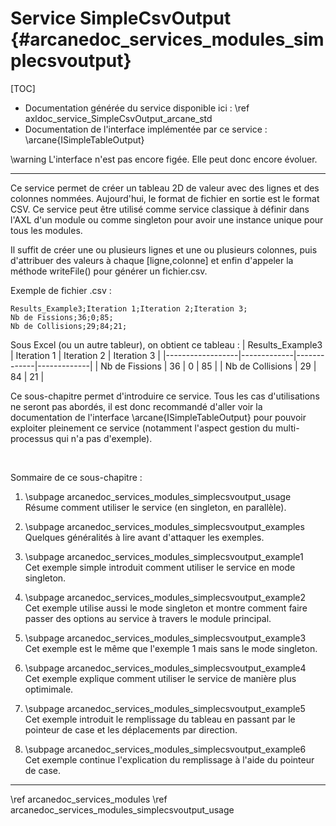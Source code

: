 # Service SimpleCsvOutput {#arcanedoc_services_modules_simplecsvoutput}

[TOC]

- Documentation générée du service disponible ici : \ref axldoc_service_SimpleCsvOutput_arcane_std
- Documentation de l'interface implémentée par ce service : \arcane{ISimpleTableOutput}

\warning
L'interface n'est pas encore figée. Elle peut donc encore évoluer.

____

Ce service permet de créer un tableau 2D de valeur avec des lignes et des colonnes nommées.
Aujourd'hui, le format de fichier en sortie est le format CSV.
Ce service peut être utilisé comme service classique à définir dans l'AXL d'un module ou comme
singleton pour avoir une instance unique pour tous les modules.

Il suffit de créer une ou plusieurs lignes et une ou plusieurs colonnes, puis d'attribuer des
valeurs à chaque [ligne,colonne] et enfin d'appeler la méthode writeFile() pour générer un
fichier.csv.

Exemple de fichier .csv :
```csv
Results_Example3;Iteration 1;Iteration 2;Iteration 3;
Nb de Fissions;36;0;85;
Nb de Collisions;29;84;21;
```
Sous Excel (ou un autre tableur), on obtient ce tableau :
| Results_Example3 | Iteration 1 | Iteration 2 | Iteration 3 |
|------------------|-------------|-------------|-------------|
| Nb de Fissions   | 36          | 0           | 85          |
| Nb de Collisions | 29          | 84          | 21          |

Ce sous-chapitre permet d'introduire ce service. Tous les cas d'utilisations ne seront pas abordés,
il est donc recommandé d'aller voir la documentation de l'interface \arcane{ISimpleTableOutput}
pour pouvoir exploiter pleinement ce service (notamment l'aspect gestion du multi-processus qui n'a pas d'exemple).

<br>

Sommaire de ce sous-chapitre :

1. \subpage arcanedoc_services_modules_simplecsvoutput_usage <br>
  Résume comment utiliser le service (en singleton, en parallèle).

2. \subpage arcanedoc_services_modules_simplecsvoutput_examples <br>
  Quelques généralités à lire avant d'attaquer les exemples.

3. \subpage arcanedoc_services_modules_simplecsvoutput_example1 <br>
  Cet exemple simple introduit comment utiliser le service en mode singleton.

4. \subpage arcanedoc_services_modules_simplecsvoutput_example2 <br>
  Cet exemple utilise aussi le mode singleton et montre comment faire passer des
  options au service à travers le module principal.

5. \subpage arcanedoc_services_modules_simplecsvoutput_example3 <br>
  Cet exemple est le même que l'exemple 1 mais sans le mode singleton.

6. \subpage arcanedoc_services_modules_simplecsvoutput_example4 <br>
  Cet exemple explique comment utiliser le service de manière plus optimimale.

7. \subpage arcanedoc_services_modules_simplecsvoutput_example5 <br>
  Cet exemple introduit le remplissage du tableau en passant par le pointeur de case
  et les déplacements par direction.

8. \subpage arcanedoc_services_modules_simplecsvoutput_example6 <br>
  Cet exemple continue l'explication du remplissage à l'aide du pointeur de case.


____


<div class="section_buttons">
<span class="back_section_button">
\ref arcanedoc_services_modules
</span>
<span class="next_section_button">
\ref arcanedoc_services_modules_simplecsvoutput_usage
</span>
</div>
